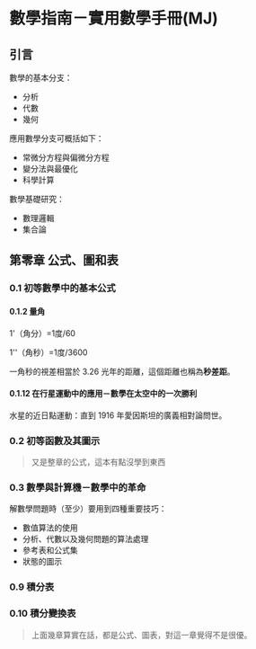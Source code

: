 # 數學指南－實用數學手冊(MJ)

## 引言

數學的基本分支：

* 分析
* 代數
* 幾何

應用數學分支可概括如下：

* 常微分方程與偏微分方程
* 變分法與最優化
* 科學計算

數學基礎研究：

* 數理邏輯
* 集合論

## 第零章 公式、圖和表

### 0.1 初等數學中的基本公式

#### 0.1.2 量角

1'（角分）=1度/60

1''（角秒）=1度/3600

一角秒的視差相當於 3.26 光年的距離，這個距離也稱為**秒差距**。



#### 0.1.12 在行星運動中的應用－數學在太空中的一次勝利

水星的近日點運動：直到 1916 年愛因斯坦的廣義相對論問世。



### 0.2 初等函數及其圖示

> 又是整章的公式，這本有點沒學到東西



### 0.3 數學與計算機－數學中的革命

解數學問題時（至少）要用到四種重要技巧：

* 數值算法的使用
* 分析、代數以及幾何問題的算法處理
* 參考表和公式集
* 狀態的圖示



### 0.9 積分表



### 0.10 積分變換表



> 上面幾章算實在話，都是公式、圖表，對這一章覺得不是很優。